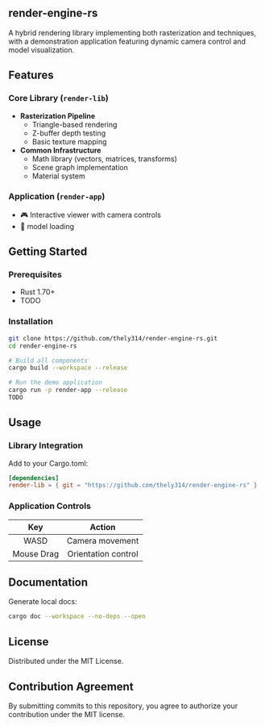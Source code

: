render-engine-rs
---

A hybrid rendering library implementing both rasterization and techniques, with a demonstration application featuring dynamic camera control and model visualization.

## Features
### Core Library (`render-lib`)
- **Rasterization Pipeline**
  - Triangle-based rendering
  - Z-buffer depth testing
  - Basic texture mapping
- **Common Infrastructure**
  - Math library (vectors, matrices, transforms)
  - Scene graph implementation
  - Material system

### Application (`render-app`)
- 🎮 Interactive viewer with camera controls
- 🧊 model loading

## Getting Started

### Prerequisites
- Rust 1.70+
- TODO

### Installation
```bash
git clone https://github.com/thely314/render-engine-rs.git
cd render-engine-rs

# Build all components
cargo build --workspace --release

# Run the demo application
cargo run -p render-app --release
TODO
```

## Usage
### Library Integration
Add to your Cargo.toml:
```toml
[dependencies]
render-lib = { git = "https://github.com/thely314/render-engine-rs" }
```

### Application Controls
|Key|Action|
|:-:|:-:|
|WASD|Camera movement|
|Mouse Drag|Orientation control|

## Documentation
Generate local docs:
```bash
cargo doc --workspace --no-deps --open
```

## License
Distributed under the MIT License.

## Contribution Agreement
By submitting commits to this repository, you agree to authorize your contribution under the MIT license.